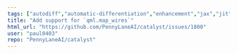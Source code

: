 ```yaml
---
tags: ["autodiff","automatic-differentiation","enhancement","jax","jit","llvm","mlir","pennylane","python","qir","quantum","quantum-compiler","quantum-computing"]
title: "Add support for `qml.map_wires`"
html_url: "https://github.com/PennyLaneAI/catalyst/issues/1800"
user: "paul0403"
repo: "PennyLaneAI/catalyst"
---
```



